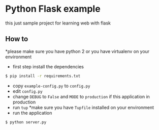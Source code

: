 # Python Flask example
this just sample project for learning web with flask

How to
------
*please make sure you have python 2 or you have virtualenv on your environment

* first step install the dependencies
```bash
$ pip install -r requirements.txt
```

* copy `example-config.py` to `config.py`
* edit `config.py`
* change `DEBUG` to `False` and `MODE` to `production` if this application in production
* run `tup` *make sure you have `Tupfile` installed on your environment
* run the application
```bash
$ python server.py
```